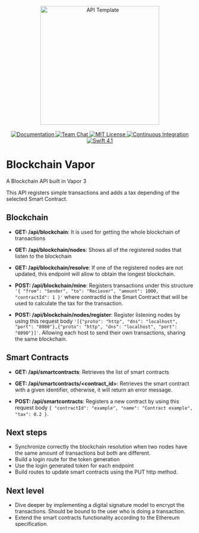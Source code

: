<p align="center">
    <img src="https://user-images.githubusercontent.com/1342803/36623515-7293b4ec-18d3-11e8-85ab-4e2f8fb38fbd.png" width="320" alt="API Template">
    <br>
    <br>
    <a href="http://docs.vapor.codes/3.0/">
        <img src="http://img.shields.io/badge/read_the-docs-2196f3.svg" alt="Documentation">
    </a>
    <a href="https://discord.gg/vapor">
        <img src="https://img.shields.io/discord/431917998102675485.svg" alt="Team Chat">
    </a>
    <a href="LICENSE">
        <img src="http://img.shields.io/badge/license-MIT-brightgreen.svg" alt="MIT License">
    </a>
    <a href="https://circleci.com/gh/vapor/api-template">
        <img src="https://circleci.com/gh/vapor/api-template.svg?style=shield" alt="Continuous Integration">
    </a>
    <a href="https://swift.org">
        <img src="http://img.shields.io/badge/swift-4.1-brightgreen.svg" alt="Swift 4.1">
    </a>
</p>

# Blockchain Vapor
A Blockchain API built in Vapor 3

This API registers simple transactions and adds a tax depending of the selected Smart Contract.

## Blockchain

- **GET: /api/blockchain**: It is used for getting the whole blockchain of transactions

- **GET: /api/blockchain/nodes**: Shows all of the registered nodes that listen to the blockchain

- **GET: /api/blockchain/resolve**: If one of the registered nodes are not updated, this endpoint will allow to obtain the longest blockchain.

- **POST: /api/blockchain/mine**: Registers transactions under this structure `'{ "from": "Sender", "to": "Reciever", "amount": 1000, "contractId": 1 }'` where contractId is the Smart Contract that will be used to calculate the tax for the transaction.

- **POST: /api/blockchain/nodes/register**: Register listening nodes by using this request body `'[{"proto": "http", "dns": "localhost", "port": "8080"},{"proto": "http", "dns": "localhost", "port": "8090"}]'`. Allowing each host to send their own transactions, sharing the same blockchain.

## Smart Contracts

- **GET: /api/smartcontracts**: Retrieves the list of smart contracts

- **GET: /api/smartcontracts/<contract_id>**: Retrieves the smart contract with a given identifier, otherwise, it will return an error message.

- **POST: /api/smartcontracts**: Registers a new contract by using this request body `{ "contractId": "example", "name": "Contract example", "tax": 0.2 }`.


## Next steps

- Synchronize correctly the blockchain resolution when two nodes have the same amount of transactions but both are different.
- Build a login route for the token generation
- Use the login generated token for each endpoint
- Build routes to update smart contracts using the PUT http method.

## Next level

- Dive deeper by implementing a digital signature model to encrypt the transactions. Should be bound to the user who is doing a transaction.
- Extend the smart contracts functionality according to the Ethereum specification.

